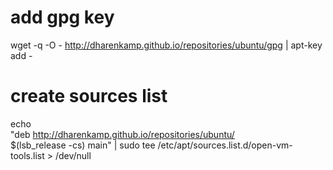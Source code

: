 # add gpg key
wget -q -O - http://dharenkamp.github.io/repositories/ubuntu/gpg | apt-key add -

# create sources list
echo \
  "deb http://dharenkamp.github.io/repositories/ubuntu/ \
  $(lsb_release -cs) main" | sudo tee /etc/apt/sources.list.d/open-vm-tools.list > /dev/null

